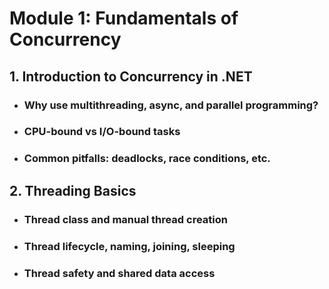 # Module 1: Fundamentals of Concurrency

## 1. Introduction to Concurrency in .NET
- ### Why use multithreading, async, and parallel programming?
- ### CPU-bound vs I/O-bound tasks
- ### Common pitfalls: deadlocks, race conditions, etc.
## 2. Threading Basics
- ### Thread class and manual thread creation
- ### Thread lifecycle, naming, joining, sleeping
- ### Thread safety and shared data access

